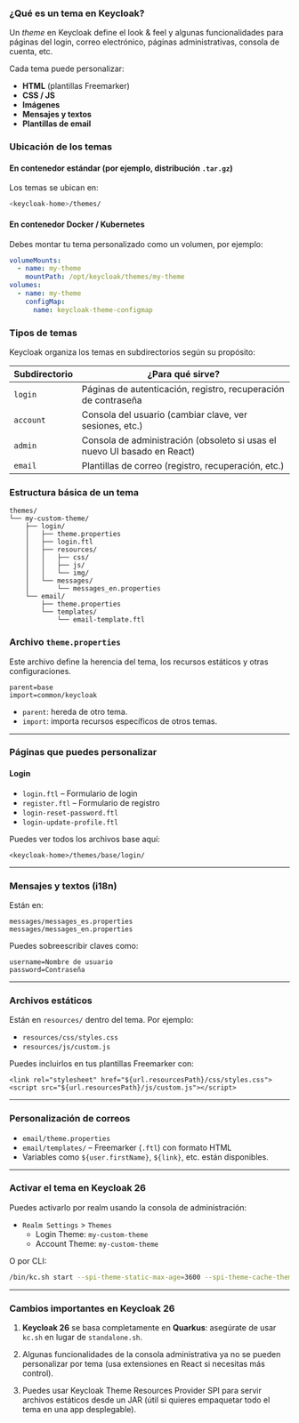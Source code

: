 ### **¿Qué es un tema en Keycloak?**

Un _theme_ en Keycloak define el look & feel y algunas funcionalidades para páginas del login, correo electrónico, páginas administrativas, consola de cuenta, etc.

Cada tema puede personalizar:

- **HTML** (plantillas Freemarker)
- **CSS / JS**
- **Imágenes**
- **Mensajes y textos**
- **Plantillas de email**

### **Ubicación de los temas**

#### En contenedor estándar (por ejemplo, distribución `.tar.gz`)

Los temas se ubican en:

```bash
<keycloak-home>/themes/
```
#### En contenedor Docker / Kubernetes

Debes montar tu tema personalizado como un volumen, por ejemplo:

```yaml
volumeMounts:
  - name: my-theme
    mountPath: /opt/keycloak/themes/my-theme
volumes:
  - name: my-theme
    configMap:
      name: keycloak-theme-configmap
```

### **Tipos de temas**

Keycloak organiza los temas en subdirectorios según su propósito:

|Subdirectorio|¿Para qué sirve?|
|---|---|
|`login`|Páginas de autenticación, registro, recuperación de contraseña|
|`account`|Consola del usuario (cambiar clave, ver sesiones, etc.)|
|`admin`|Consola de administración (obsoleto si usas el nuevo UI basado en React)|
|`email`|Plantillas de correo (registro, recuperación, etc.)|

### **Estructura básica de un tema**

```
themes/
└── my-custom-theme/
    ├── login/
    │   ├── theme.properties
    │   ├── login.ftl
    │   ├── resources/
    │   │   ├── css/
    │   │   ├── js/
    │   │   └── img/
    │   └── messages/
    │       └── messages_en.properties
    └── email/
        ├── theme.properties
        └── templates/
            └── email-template.ftl
```

### **Archivo `theme.properties`**

Este archivo define la herencia del tema, los recursos estáticos y otras configuraciones.

```
parent=base
import=common/keycloak
```

- `parent`: hereda de otro tema.
- `import`: importa recursos específicos de otros temas.

---

### **Páginas que puedes personalizar**

#### **Login**

- `login.ftl` – Formulario de login
- `register.ftl` – Formulario de registro
- `login-reset-password.ftl`
- `login-update-profile.ftl`

Puedes ver todos los archivos base aquí:

```
<keycloak-home>/themes/base/login/
```

---

### **Mensajes y textos (i18n)**

Están en:

```
messages/messages_es.properties
messages/messages_en.properties
```

Puedes sobreescribir claves como:

```
username=Nombre de usuario
password=Contraseña
```

---

### **Archivos estáticos**

Están en `resources/` dentro del tema. Por ejemplo:

- `resources/css/styles.css`
- `resources/js/custom.js`

Puedes incluirlos en tus plantillas Freemarker con:

```
<link rel="stylesheet" href="${url.resourcesPath}/css/styles.css">
<script src="${url.resourcesPath}/js/custom.js"></script>
```

---

### **Personalización de correos**

- `email/theme.properties`
- `email/templates/` – Freemarker (`.ftl`) con formato HTML
- Variables como `${user.firstName}`, `${link}`, etc. están disponibles.

---

### **Activar el tema en Keycloak 26**

Puedes activarlo por realm usando la consola de administración:

- `Realm Settings` > `Themes`
    - Login Theme: `my-custom-theme`
    - Account Theme: `my-custom-theme`

O por CLI:

```bash
/bin/kc.sh start --spi-theme-static-max-age=3600 --spi-theme-cache-themes=false --spi-theme-cache-templates=false
```

---

### **Cambios importantes en Keycloak 26**

1. **Keycloak 26** se basa completamente en **Quarkus**: asegúrate de usar `kc.sh` en lugar de `standalone.sh`.
    
2. Algunas funcionalidades de la consola administrativa ya no se pueden personalizar por tema (usa extensiones en React si necesitas más control).
    
3. Puedes usar Keycloak Theme Resources Provider SPI para servir archivos estáticos desde un JAR (útil si quieres empaquetar todo el tema en una app desplegable).